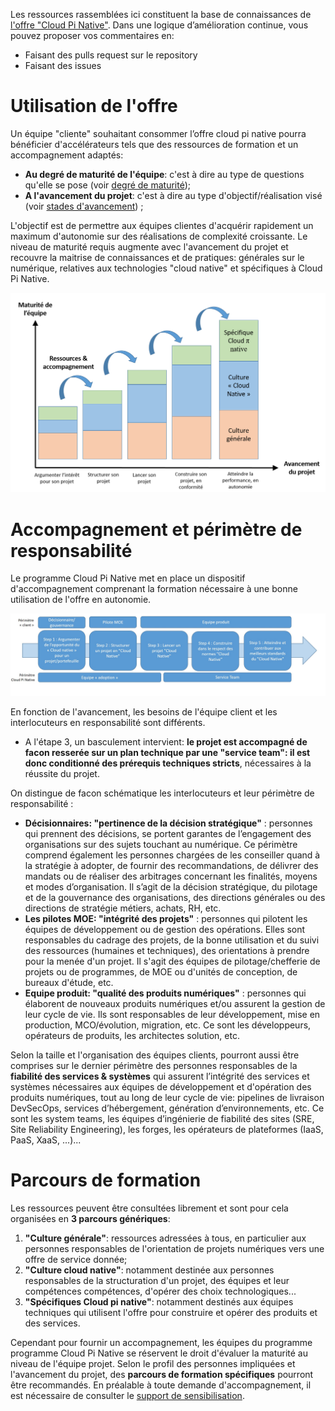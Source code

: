 Les ressources rassemblées ici constituent la base de connaissances de [l'offre "Cloud Pi Native"](https://dnum-mi.github.io/). Dans une logique d’amélioration continue, vous pouvez proposer vos commentaires en:
- Faisant des pulls request sur le repository
- Faisant des issues

# Utilisation de l'offre
Un équipe "cliente" souhaitant consommer l’offre cloud pi native pourra bénéficier d'accélérateurs tels que des ressources de formation et un accompagnement adaptés:
- **Au degré de maturité de l'équipe**: c'est à dire au type de questions qu'elle se pose (voir [degré de maturité](./2.6-plan_formation.md)); 
- **A l'avancement du projet**: c'est à dire au type d'objectif/réalisation visé (voir [stades d'avancement](./2.5-accompagnement_projet.md)) ;

L'objectif est de permettre aux équipes clientes d'acquérir rapidement un maximum d'autonomie sur des réalisations de complexité croissante. Le niveau de maturité requis augmente avec l'avancement du projet et recouvre la maitrise de connaissances et de pratiques: générales sur le numérique, relatives aux technologies "cloud native" et spécifiques à Cloud Pi Native.

![alt_text](images/schema-accompagnement-formation.png)


# Accompagnement et périmètre de responsabilité
Le programme Cloud Pi Native met en place un dispositif d'accompagnement comprenant la formation nécessaire à une bonne utilisation de l'offre en autonomie. 

![alt_text](images/accompagnement.jpg)

En fonction de l'avancement, les besoins de l'équipe client et les interlocuteurs en responsabilité sont différents. 
- A l'étape 3, un basculement intervient: **le projet est accompagné de facon resserée sur un plan technique par une "service team": il est donc conditionné des prérequis techniques stricts**, nécessaires à la réussite du projet. 

On distingue de facon schématique les interlocuteurs et leur périmètre de responsabilité : 
- **Décisionnaires: "pertinence de la décision stratégique"** : personnes qui prennent des décisions, se portent garantes de l’engagement des organisations sur des sujets touchant au numérique. Ce périmètre comprend également les personnes chargées de les conseiller quand à la stratégie à adopter, de fournir des recommandations, de délivrer des mandats ou de réaliser des arbitrages concernant les finalités, moyens et modes d’organisation. Il s’agit de la décision stratégique, du pilotage et de la gouvernance des organisations, des directions générales ou des directions de stratégie métiers, achats, RH, etc.
- **Les pilotes MOE: "intégrité des projets"** : personnes qui pilotent les équipes de développement ou de gestion des opérations. Elles sont responsables du cadrage des projets, de la bonne utilisation et du suivi des ressources (humaines et techniques), des orientations à prendre pour la menée d'un projet. Il s'agit des équipes de pilotage/chefferie de projets ou de programmes, de MOE ou d'unités de conception, de bureaux d'étude, etc.
- **Equipe produit: "qualité des produits numériques"** : personnes qui élaborent de nouveaux produits numériques et/ou assurent la gestion de leur cycle de vie. Ils sont responsables de leur développement, mise en production, MCO/évolution, migration, etc. Ce sont les développeurs, opérateurs de produits, les architectes solution, etc. 

Selon la taille et l'organisation des équipes clients, pourront aussi être comprises sur le dernier périmètre des personnes responsables de la **fiabilité des services & systèmes** qui assurent l’intégrité des services et systèmes nécessaires aux équipes de développement et d'opération des produits numériques, tout au long de leur cycle de vie: pipelines de livraison DevSecOps, services d’hébergement, génération d’environnements, etc. Ce sont les system teams, les équipes d’ingénierie de fiabilité des sites (SRE, Site Reliability Engineering), les forges, les opérateurs de plateformes (IaaS, PaaS, XaaS, ...)...

# Parcours de formation 
Les ressources peuvent être consultées librement et sont pour cela organisées en **3 parcours génériques**:
1) **"Culture générale"**: ressources adressées à tous, en particulier aux personnes responsables de l'orientation de projets numériques vers une offre  de service donnée; 
2) **"Culture cloud native"**: notamment destinée aux personnes responsables de la structuration d'un projet, des équipes et leur compétences compétences, d'opérer des choix technologiques... 
3) **"Spécifiques Cloud pi native"**: notamment destinés aux équipes techniques qui utilisent l'offre pour construire et opérer des produits et des services.

Cependant pour fournir un accompagnement, les équipes du programme programme Cloud Pi Native se réservent le droit d'évaluer la maturité au niveau de l'équipe projet. Selon le profil des personnes impliquées et l'avancement du projet, des **parcours de formation spécifiques** pourront être recommandés. En préalable à toute demande d'accompagnement, il est nécessaire de consulter le [support de sensibilisation](./0-sensibilisation.md). 


